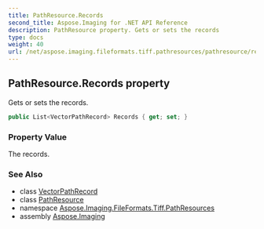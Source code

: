```yaml
---
title: PathResource.Records
second_title: Aspose.Imaging for .NET API Reference
description: PathResource property. Gets or sets the records
type: docs
weight: 40
url: /net/aspose.imaging.fileformats.tiff.pathresources/pathresource/records/
---
```

## PathResource.Records property

Gets or sets the records.

```csharp
public List<VectorPathRecord> Records { get; set; }
```

### Property Value

The records.

### See Also

* class [VectorPathRecord](../../../aspose.imaging.fileformats.core.vectorpaths/vectorpathrecord/)
* class [PathResource](../)
* namespace [Aspose.Imaging.FileFormats.Tiff.PathResources](../../pathresource/)
* assembly [Aspose.Imaging](../../../)


